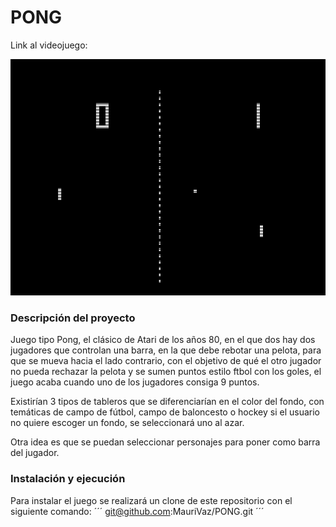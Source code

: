 # PONG

Link al videojuego:

<img src="Pong.png">

### Descripción del proyecto

Juego tipo Pong, el clásico de Atari de los años 80, en el que dos hay dos jugadores que controlan una barra, en la que debe rebotar una pelota, para que se mueva hacia el lado contrario, con el objetivo de qué el otro jugador no pueda rechazar la pelota y se sumen puntos estilo ftbol con los goles, el juego acaba cuando uno de los jugadores consiga 9 puntos.

Existirían 3 tipos de tableros que se diferenciarían en el color del fondo, con temáticas de campo de fútbol, campo de baloncesto o hockey si el usuario no quiere escoger un fondo, se seleccionará uno al azar.

Otra idea es que se puedan seleccionar personajes para poner como barra del jugador.

### Instalación y ejecución

Para instalar el juego se realizará un clone de este repositorio con el siguiente comando:
´´´
git@github.com:MauriVaz/PONG.git
´´´

